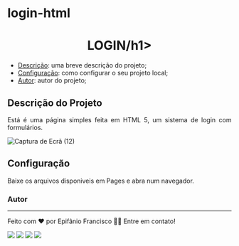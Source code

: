 # login-html
<div align="center">
  <h1>LOGIN/h1>
</div>

- [Descrição](#descrição-do-projeto): uma breve descrição do projeto;
- [Configuração](#configuração): como configurar o seu projeto local;
- [Autor](#autor): autor do projeto;

## Descrição do Projeto
<p align="justify"> Está é uma página simples feita em HTML 5, um sistema de login com formulários.
  
  
![Captura de Ecrã (12)](https://user-images.githubusercontent.com/81193129/137475348-0b04e7ce-3184-4fe2-a59c-cd75ba81ff6b.png)

</p>

## Configuração

Baixe os arquivos disponiveis em Pages e abra num navegador.
  
### Autor
---
Feito com ❤️ por Epifânio Francisco 👋🏽 Entre em contato!

<div>
  <a href="https://www.facebook.com/ACEDE-105470194242383" target="_blank"><img src="https://img.shields.io/badge/Facebook-1877F2?style=for-the-badge&logo=facebook&logoColor=white" target="_blank"></a>
  <a href="https://instagram.com/epifanio_francisco29" target="_blank"><img src="https://img.shields.io/badge/-Instagram-%23E4405F?style=for-the-badge&logo=instagram&logoColor=white" target="_blank"></a>
  <a href = "mailto:epifaniofrancisco03@gmail.com"><img src="https://img.shields.io/badge/Gmail-D14836?style=for-the-badge&logo=gmail&logoColor=white" target="_blank"></a>
  <a href="https://www.linkedin.com/in/epif%C3%A2nio-francisco-3a44741ba/" target="_blank"><img src="https://img.shields.io/badge/-LinkedIn-%230077B5?style=for-the-badge&logo=linkedin&logoColor=white" target="_blank"></a> 
